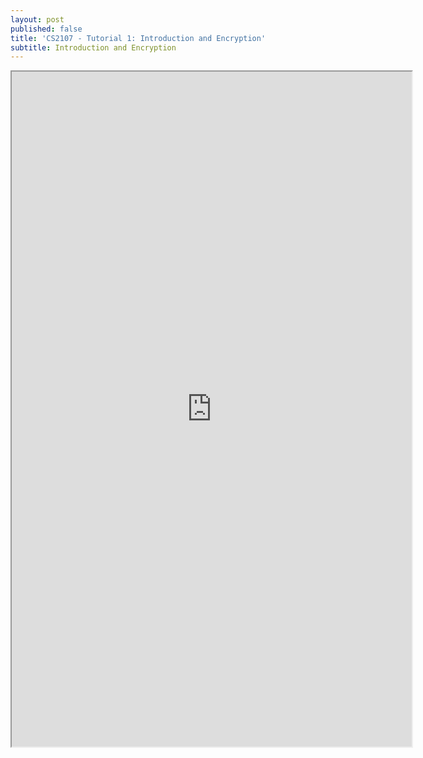 ```yaml
---
layout: post
published: false
title: 'CS2107 - Tutorial 1: Introduction and Encryption'
subtitle: Introduction and Encryption
---
```

<iframe src="https://drive.google.com/file/d/1_hw_y_6GfP3FgZJz2fG0stfzUDBThm4C/preview" width="640" height="1080"></iframe>